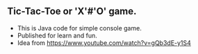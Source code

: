 ##  Tic-Tac-Toe or 'X'#'O' game.

- This is Java code for simple console game.
- Published for learn and fun. 
- Idea from https://www.youtube.com/watch?v=gQb3dE-y1S4